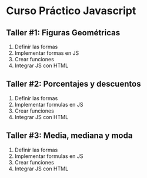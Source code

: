 # Curso Práctico Javascript

## Taller #1: Figuras Geométricas

1. Definir las formas
2. Implementar formas en JS
3. Crear funciones
4. Integrar JS con HTML

## Taller #2: Porcentajes y descuentos

1. Definir las formas
2. Implementar formulas en JS
3. Crear funciones
4. Integrar JS con HTML

## Taller #3: Media, mediana y moda

1. Definir las formas
2. Implementar formulas en JS
3. Crear funciones
4. Integrar JS con HTML